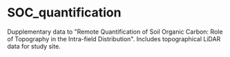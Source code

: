 # SOC_quantification
Dupplementary data to "Remote Quantification of Soil Organic Carbon: Role of Topography in the Intra-field Distribution". Includes topographical LiDAR data for study site.
